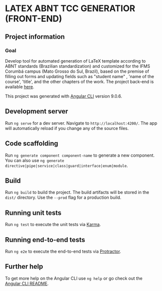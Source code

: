 # LATEX ABNT TCC GENERATIOR (FRONT-END)

## Project information 
### Goal 

Develop tool for automated generation of LaTeX template according to ABNT standards (Brazilian standardization) and customized for the IFMS Corumbá campus (Mato Grosso do Sul, Brazil), based on the premise of filling out forms and updating fields such as "student name" , 'name of the course', 'title', and the other chapters of the work.
The project back-end is available [here](https://github.com/talesmateus123/spring-document-2-latex-converter).

This project was generated with [Angular CLI](https://github.com/angular/angular-cli) version 9.0.6.

## Development server

Run `ng serve` for a dev server. Navigate to `http://localhost:4200/`. The app will automatically reload if you change any of the source files.

## Code scaffolding

Run `ng generate component component-name` to generate a new component. You can also use `ng generate directive|pipe|service|class|guard|interface|enum|module`.

## Build

Run `ng build` to build the project. The build artifacts will be stored in the `dist/` directory. Use the `--prod` flag for a production build.

## Running unit tests

Run `ng test` to execute the unit tests via [Karma](https://karma-runner.github.io).

## Running end-to-end tests

Run `ng e2e` to execute the end-to-end tests via [Protractor](http://www.protractortest.org/).

## Further help

To get more help on the Angular CLI use `ng help` or go check out the [Angular CLI README](https://github.com/angular/angular-cli/blob/master/README.md).
